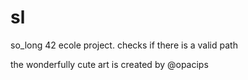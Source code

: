 # sl
so_long 42 ecole project. checks if there is a valid path

the wonderfully cute art is created by @opacips
